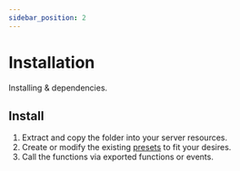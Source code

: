 ```yaml
---
sidebar_position: 2
---
```


# Installation

Installing & dependencies.

## Install
1. Extract and copy the folder into your server resources.
2. Create or modify the existing [presets](not_presets) to fit your desires.
3. Call the functions via exported functions or events.